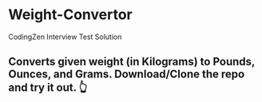 # Weight-Convertor
CodingZen Interview Test Solution

## Converts given weight (in Kilograms) to Pounds, Ounces, and Grams. Download/Clone the repo and try it out. 👆
